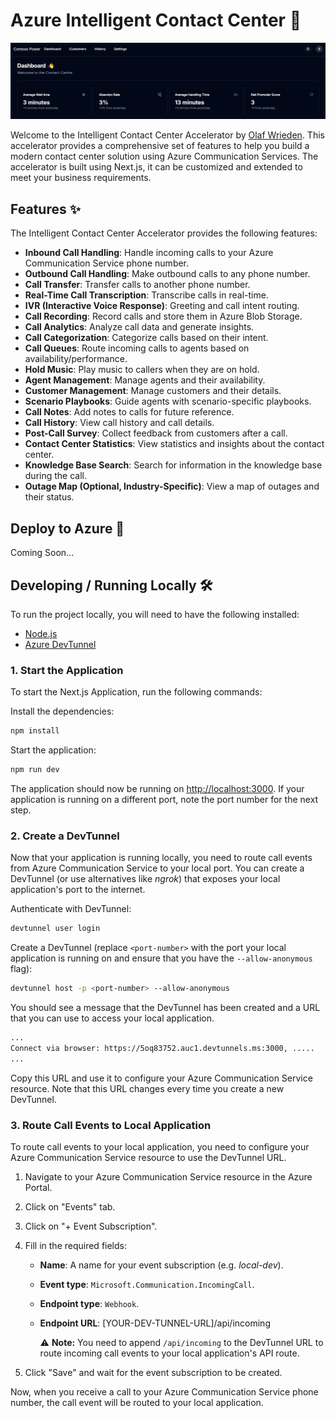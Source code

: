 # Azure Intelligent Contact Center 🤙

![Banner](/media/banner.png)

Welcome to the Intelligent Contact Center Accelerator by [Olaf Wrieden](https://linkedin.com/in/olafwrieden). This accelerator provides a comprehensive set of features to help you build a modern contact center solution using Azure Communication Services. The accelerator is built using Next.js, it can be customized and extended to meet your business requirements.

## Features ✨

The Intelligent Contact Center Accelerator provides the following features:

- **Inbound Call Handling**: Handle incoming calls to your Azure Communication Service phone number.
- **Outbound Call Handling**: Make outbound calls to any phone number.
- **Call Transfer**: Transfer calls to another phone number.
- **Real-Time Call Transcription**: Transcribe calls in real-time.
- **IVR (Interactive Voice Response)**: Greeting and call intent routing.
- **Call Recording**: Record calls and store them in Azure Blob Storage.
- **Call Analytics**: Analyze call data and generate insights.
- **Call Categorization**: Categorize calls based on their intent.
- **Call Queues**: Route incoming calls to agents based on availability/performance.
- **Hold Music**: Play music to callers when they are on hold.
- **Agent Management**: Manage agents and their availability.
- **Customer Management**: Manage customers and their details.
- **Scenario Playbooks**: Guide agents with scenario-specific playbooks.
- **Call Notes**: Add notes to calls for future reference.
- **Call History**: View call history and call details.
- **Post-Call Survey**: Collect feedback from customers after a call.
- **Contact Center Statistics**: View statistics and insights about the contact center.
- **Knowledge Base Search**: Search for information in the knowledge base during the call.
- **Outage Map (Optional, Industry-Specific)**: View a map of outages and their status.

## Deploy to Azure 🚀

Coming Soon...

## Developing / Running Locally 🛠️

To run the project locally, you will need to have the following installed:

- [Node.js](https://nodejs.org/en/)
- [Azure DevTunnel](https://learn.microsoft.com/en-us/azure/developer/dev-tunnels/get-started?tabs=windows#install)

### 1. Start the Application

To start the Next.js Application, run the following commands:

Install the dependencies:

```bash
npm install
```

Start the application:

```bash
npm run dev
```

The application should now be running on [http://localhost:3000](http://localhost:3000). If your application is running on a different port, note the port number for the next step.

### 2. Create a DevTunnel

Now that your application is running locally, you need to route call events from Azure Communication Service to your local port. You can create a DevTunnel (or use alternatives like _ngrok_) that exposes your local application's port to the internet.

Authenticate with DevTunnel:

```bash
devtunnel user login
```

Create a DevTunnel (replace `<port-number>` with the port your local application is running on and ensure that you have the `--allow-anonymous` flag):

```bash
devtunnel host -p <port-number> --allow-anonymous
```

You should see a message that the DevTunnel has been created and a URL that you can use to access your local application.

```bash
...
Connect via browser: https://5oq83752.auc1.devtunnels.ms:3000, .....
...
```

Copy this URL and use it to configure your Azure Communication Service resource. Note that this URL changes every time you create a new DevTunnel.

### 3. Route Call Events to Local Application

To route call events to your local application, you need to configure your Azure Communication Service resource to use the DevTunnel URL.

1. Navigate to your Azure Communication Service resource in the Azure Portal.
2. Click on "Events" tab.
3. Click on "+ Event Subscription".
4. Fill in the required fields:

   - **Name**: A name for your event subscription (e.g. _local-dev_).
   - **Event type**: `Microsoft.Communication.IncomingCall`.
   - **Endpoint type**: `Webhook`.
   - **Endpoint URL**: [YOUR-DEV-TUNNEL-URL]/api/incoming

     ⚠️ **Note:** You need to append `/api/incoming` to the DevTunnel URL to route incoming call events to your local application's API route.

5. Click "Save" and wait for the event subscription to be created.

Now, when you receive a call to your Azure Communication Service phone number, the call event will be routed to your local application.
